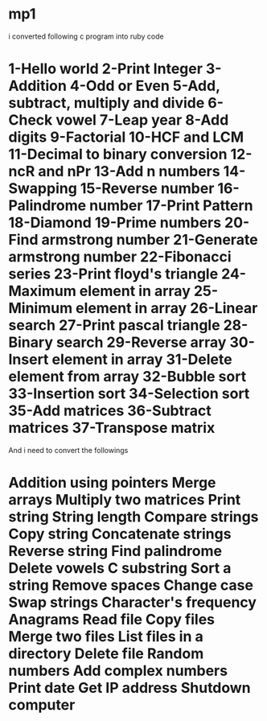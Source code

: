 mp1
=== 
i converted following c program into ruby code

1-Hello world
2-Print Integer
3-Addition
4-Odd or Even
5-Add, subtract, multiply and divide
6-Check vowel
7-Leap year
8-Add digits
9-Factorial
10-HCF and LCM
11-Decimal to binary conversion
12-ncR and nPr
13-Add n numbers
14-Swapping
15-Reverse number
16-Palindrome number
17-Print Pattern
18-Diamond
19-Prime numbers 
20-Find armstrong number
21-Generate armstrong number
22-Fibonacci series
23-Print floyd's triangle
24-Maximum element in array
25-Minimum element in array
26-Linear search
27-Print pascal triangle
28-Binary search
29-Reverse array
30-Insert element in array
31-Delete element from array
32-Bubble sort
33-Insertion sort
34-Selection sort
35-Add matrices
36-Subtract matrices
37-Transpose matrix
=============
And i need to convert the followings

Addition using pointers
Merge arrays
Multiply two matrices
Print string
String length
Compare strings
Copy string
Concatenate strings
Reverse string
Find palindrome
Delete vowels
C substring
Sort a string
Remove spaces
Change case
Swap strings
Character's frequency
Anagrams
Read file
Copy files
Merge two files
List files in a directory
Delete file
Random numbers
Add complex numbers
Print date
Get IP address
Shutdown computer
=============
